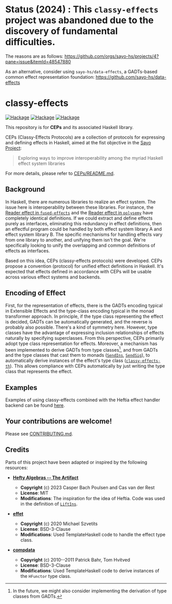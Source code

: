 # Status (2024) : **This `classy-effects` project was abandoned due to the discovery of fundamental difficulties.**
The reasons are as follows: https://github.com/orgs/sayo-hs/projects/4?pane=issue&itemId=48547880

As an alternative, consider using `sayo-hs/data-effects`, a GADTs-based common effect representation foundation: https://github.com/sayo-hs/data-effects

# classy-effects

[![Hackage](https://img.shields.io/hackage/v/classy-effects.svg?logo=haskell&label=classy-effects)](https://hackage.haskell.org/package/classy-effects)
[![Hackage](https://img.shields.io/hackage/v/classy-effects-th.svg?logo=haskell&label=classy-effects-th)](https://hackage.haskell.org/package/classy-effects-th)
[![Hackage](https://img.shields.io/hackage/v/classy-effects-base.svg?logo=haskell&label=classy-effects-base)](https://hackage.haskell.org/package/classy-effects-base)

This repository is for **CEPs** and its associated Haskell library.

CEPs (Classy-Effects Protocols) are a collection of protocols for expressing and defining effects in Haskell, aimed at the fist objective in the [Sayo Project](https://github.com/sayo-hs):

> Exploring ways to improve interoperability among the myriad Haskell effect system libraries

For more details, please refer to [CEPs/README.md](CEPs/README.md).

## Background
In Haskell, there are numerous libraries to realize an effect system. The issue here is interoperability between these libraries. For instance, the [Reader effect in `fused-effects`](https://hackage.haskell.org/package/fused-effects-1.1.2.2/docs/Control-Effect-Reader.html#t:Reader) and the [Reader effect in `polysemy`](https://hackage.haskell.org/package/polysemy-1.9.1.1/docs/Polysemy-Reader.html) have completely identical definitions. If we could extract and define effects purely as interfaces, eliminating this redundancy in effect definitions, then an effectful program could be handled by both effect system library A and effect system library B. The specific mechanisms for handling effects vary from one library to another, and unifying them isn't the goal. We're specifically looking to unify the overlapping and common definitions of effects as interfaces.

Based on this idea, CEPs (classy-effects protocols) were developed. CEPs propose a convention (protocol) for unified effect definitions in Haskell. It's expected that effects defined in accordance with CEPs will be usable across various effect systems and backends.

## Encoding of Effect
First, for the representation of effects, there is the GADTs encoding typical in Extensible Effects and the type-class encoding typical in the monad transformer approach. In principle, if the type class representing the effect is decided, GADTs can be automatically generated, and the reverse is probably also possible. There's a kind of symmetry here. However, type classes have the advantage of expressing inclusion relationships of effects naturally by specifying superclasses. From this perspective, CEPs primarily adopt type class representation for effects. Moreover, a mechanism has been implemented to derive GADTs from type classes[^1], and from GADTs and the type classes that cast them to monads ([`SendIns`](https://hackage.haskell.org/package/classy-effects-base-0.1.0.0/docs/Control-Effect-Class.html#t:SendIns), [`SendSig`](https://hackage.haskell.org/package/classy-effects-base-0.1.0.0/docs/Control-Effect-Class.html#t:SendSig)), to automatically derive instances of the effect's type class ([`classy-effects-th`](https://hackage.haskell.org/package/classy-effects-th)). This allows compliance with CEPs automatically by just writing the type class that represents the effect.

[^1]: In the future, we might also consider implementing the derivation of type classes from GADTs.

## Examples
Examples of using classy-effects combined with the Heftia effect handler backend can be found [here](https://github.com/sayo-hs/heftia/blob/master/docs/examples/01%20First-order.md).

## Your contributions are welcome!
Please see [CONTRIBUTING.md](CONTRIBUTING.md).

## Credits
Parts of this project have been adapted or inspired by the following resources:

* **[Hefty Algebras -- The Artifact](https://github.com/heft-lang/POPL2023)**
    * **Copyright** (c) 2023 Casper Bach Poulsen and Cas van der Rest
    * **License**: MIT
    * **Modifications**: The inspiration for the idea of Heftia. Code was used in the definition of [`LiftIns`](https://github.com/sayo-hs/classy-effects/blob/5b6ccb1f2bcfef804692bc13996e060bd0739475/classy-effects-base/src/Control/Effect/Class.hs#L49).

* **[effet](https://github.com/typedbyte/effet)**
    * **Copyright** (c) 2020 Michael Szvetits
    * **License**: BSD-3-Clause
    * **Modifications**: Used TemplateHaskell code to handle the effect type class.

* **[compdata](https://github.com/pa-ba/compdata)**
    * **Copyright** (c) 2010--2011 Patrick Bahr, Tom Hvitved
    * **License**: BSD-3-Clause
    * **Modifications**: Used TemplateHaskell code to derive instances of the `HFunctor` type class.
